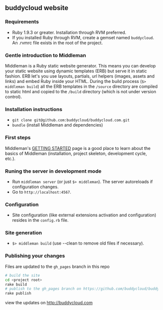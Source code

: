 ## buddycloud website

### Requirements

* Ruby 1.9.3 or greater. Installation through RVM preferred.
* If you installed Ruby through RVM, create a gemset named `buddycloud`. An .rvmrc file exists in the root of the project.

### Gentle introduction to Middleman

Middleman is a Ruby static website generator. This means you can develop your static website using dynamic templates (ERB) but serve it in static fashion. ERB let's you use layouts, partials, url helpers (images, assets and links) and embed Ruby inside your HTML. During the build process (`$> middleman build`) all the ERB templates in the `/source` directory are compiled to static html and copied to the `/build` directory (which is not under version control).

### Installation instructions

* `git clone git@github.com:buddycloud/buddycloud.com.git`
* `bundle` (install Middleman and dependencies)

### First steps

Middleman's [GETTING STARTED](http://middlemanapp.com/getting-started/) page is a good place to learn about the basics of Middleman (installation, project skeleton, development cycle, etc.).

### Runing the server in development mode 

* Run `middleman server` (or just `$> middleman`). The server autoreloads if configuration changes.
* Go to `http://localhost:4567`.

### Configuration

* Site configuration (like external extensions activation and configuration) resides in the `config.rb` file.

### Site generation

* `$> middleman build` (use --clean to remove old files if necessary).

### Publishing your changes

Files are updated to the `gh_pages` branch in this repo
```bash
# build the site
cd <project root>
rake build
# publish to the gh_pages branch on https://github.com/buddycloud/buddycloud.com repo:
rake publish
```
view the updates on http://buddycloud.com
